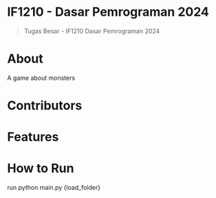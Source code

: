 # IF1210 - Dasar Pemrograman 2024
> Tugas Besar - IF1210 Dasar Pemrograman 2024

# About
A game about monsters
# Contributors

# Features

# How to Run
run python main.py {load_folder}
